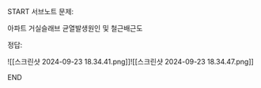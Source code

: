 START
서브노트
문제:

아파트 거실슬래브 균열발생원인 및 철근배근도 

정답:

![[스크린샷 2024-09-23 18.34.41.png]]![[스크린샷 2024-09-23 18.34.47.png]]
<!--ID: 1727688301311-->
END